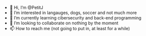- 👋 Hi, I’m @PetitJ
- 👀 I’m interested in langauges, dogs, soccer and not much more
- 🌱 I’m currently learning cibersecurity and back-end programming
- 💞️ I’m looking to collaborate on nothing by the moment
- 📫 How to reach me (not going to put in, at least for a while)

<!---
BaBlBsAs/BaBlBsAs is a ✨ special ✨ repository because its `README.md` (this file) appears on your GitHub profile.
You can click the Preview link to take a look at your changes.
--->
